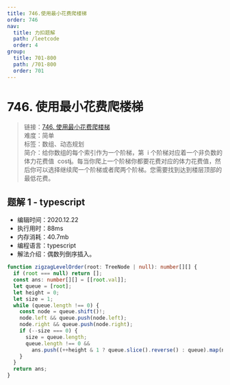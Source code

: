 ```yaml
---
title: 746.使用最小花费爬楼梯
order: 746
nav:
  title: 力扣题解
  path: /leetcode
  order: 4
group:
  title: 701-800
  path: /701-800
  order: 701
---
```


# 746. 使用最小花费爬楼梯

> 链接：[746. 使用最小花费爬楼梯](https://leetcode-cn.com/problems/min-cost-climbing-stairs/)  
> 难度：简单  
> 标签：数组、动态规划  
> 简介：给你数组的每个索引作为一个阶梯，第  i 个阶梯对应着一个非负数的体力花费值  cost[i](索引从0开始)。每当你爬上一个阶梯你都要花费对应的体力花费值，然后你可以选择继续爬一个阶梯或者爬两个阶梯。您需要找到达到楼层顶部的最低花费。

## 题解 1 - typescript

- 编辑时间：2020.12.22
- 执行用时：88ms
- 内存消耗：40.7mb
- 编程语言：typescript
- 解法介绍：偶数列倒序插入。

```typescript
function zigzagLevelOrder(root: TreeNode | null): number[][] {
  if (root === null) return [];
  const ans: number[][] = [[root.val]];
  let queue = [root];
  let height = 0;
  let size = 1;
  while (queue.length !== 0) {
    const node = queue.shift()!;
    node.left && queue.push(node.left);
    node.right && queue.push(node.right);
    if (--size === 0) {
      size = queue.length;
      queue.length !== 0 &&
        ans.push((++height & 1 ? queue.slice().reverse() : queue).map(node => node.val));
    }
  }
  return ans;
}
```
